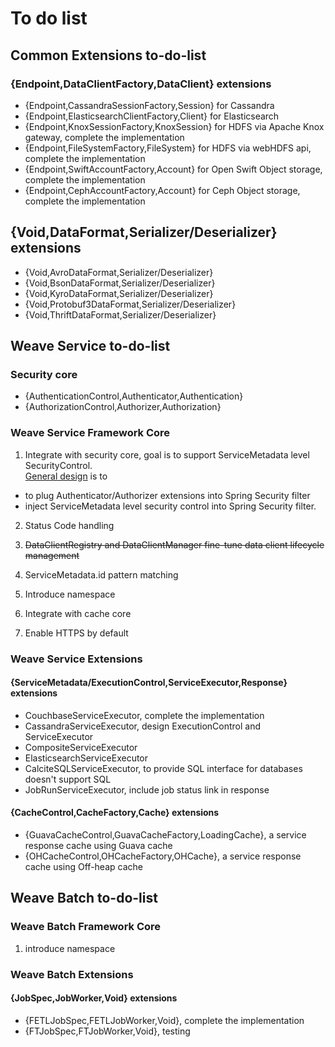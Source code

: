 # To do list

## Common Extensions to-do-list
### {Endpoint,DataClientFactory,DataClient} extensions
- {Endpoint,CassandraSessionFactory,Session} for Cassandra
- {Endpoint,ElasticsearchClientFactory,Client} for Elasticsearch
- {Endpoint,KnoxSessionFactory,KnoxSession} for HDFS via Apache Knox gateway, complete the implementation
- {Endpoint,FileSystemFactory,FileSystem} for HDFS via webHDFS api, complete the implementation
- {Endpoint,SwiftAccountFactory,Account} for Open Swift Object storage, complete the implementation
- {Endpoint,CephAccountFactory,Account} for Ceph Object storage, complete the implementation

## {Void,DataFormat,Serializer/Deserializer} extensions
- {Void,AvroDataFormat,Serializer/Deserializer}
- {Void,BsonDataFormat,Serializer/Deserializer}
- {Void,KyroDataFormat,Serializer/Deserializer}
- {Void,Protobuf3DataFormat,Serializer/Deserializer}
- {Void,ThriftDataFormat,Serializer/Deserializer}

## Weave Service to-do-list

### Security core 
- {AuthenticationControl,Authenticator,Authentication}
- {AuthorizationControl,Authorizer,Authorization}

### Weave Service Framework Core
1. Integrate with security core, goal is to support ServiceMetadata level SecurityControl.  
[General design](https://github.com/aftersound/weave/docs/control-driven-service-security.gliffy) is to 
- to plug Authenticator/Authorizer extensions into Spring Security filter
- inject ServiceMetadata level security control into Spring Security filter.

2. Status Code handling

3. ~~DataClientRegistry and DataClientManager fine-tune data client lifecycle management~~

4. ServiceMetadata.id pattern matching

5. Introduce namespace

6. Integrate with cache core

7. Enable HTTPS by default

### Weave Service Extensions

#### {ServiceMetadata/ExecutionControl,ServiceExecutor,Response} extensions
- CouchbaseServiceExecutor, complete the implementation
- CassandraServiceExecutor, design ExecutionControl and ServiceExecutor
- CompositeServiceExecutor
- ElasticsearchServiceExecutor
- CalciteSQLServiceExecutor, to provide SQL interface for databases doesn't support SQL
- JobRunServiceExecutor, include job status link in response

#### {CacheControl,CacheFactory,Cache} extensions
- {GuavaCacheControl,GuavaCacheFactory,LoadingCache}, a service response cache using Guava cache
- {OHCacheControl,OHCacheFactory,OHCache}, a service response cache using Off-heap cache

## Weave Batch to-do-list

### Weave Batch Framework Core
1. introduce namespace

### Weave Batch Extensions

#### {JobSpec,JobWorker,Void} extensions
- {FETLJobSpec,FETLJobWorker,Void}, complete the implementation
- {FTJobSpec,FTJobWorker,Void}, testing
